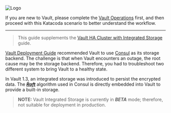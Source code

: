 <img src="https://education-yh.s3-us-west-2.amazonaws.com/Vault_Icon_FullColor.png" alt="Logo"/>

If you are new to Vault, please complete the [Vault Operations](https://www.katacoda.com/hashicorp/scenarios/vault-operations) first, and then proceed with this Katacoda scenario to better understand the workflow.

-----

> This guide supplements the [Vault HA Cluster with Integrated Storage](https://learn.hashicorp.com/vault/operations/raft-storage) guide.

[Vault Deployment Guide](https://learn.hashicorp.com/vault/day-one/ops-reference-architecture) recommended Vault to use [Consul](https://www.consul.io/) as its storage backend. The challenge is that when Vault encounters an outage, the root cause may be the storage backend. Therefore, you had to troubleshoot two different system to bring Vault to a healthy state.

In Vault 1.3, an integrated storage was introduced to persist the encrypted data. The [***Raft***](https://github.com/hashicorp/raft) algorithm used in Consul is directly embedded into Vault to provide a built-in storage.

> **NOTE:** Vault Integrated Storage is currently in ***BETA*** mode; therefore, not suitable for deployment in production.
